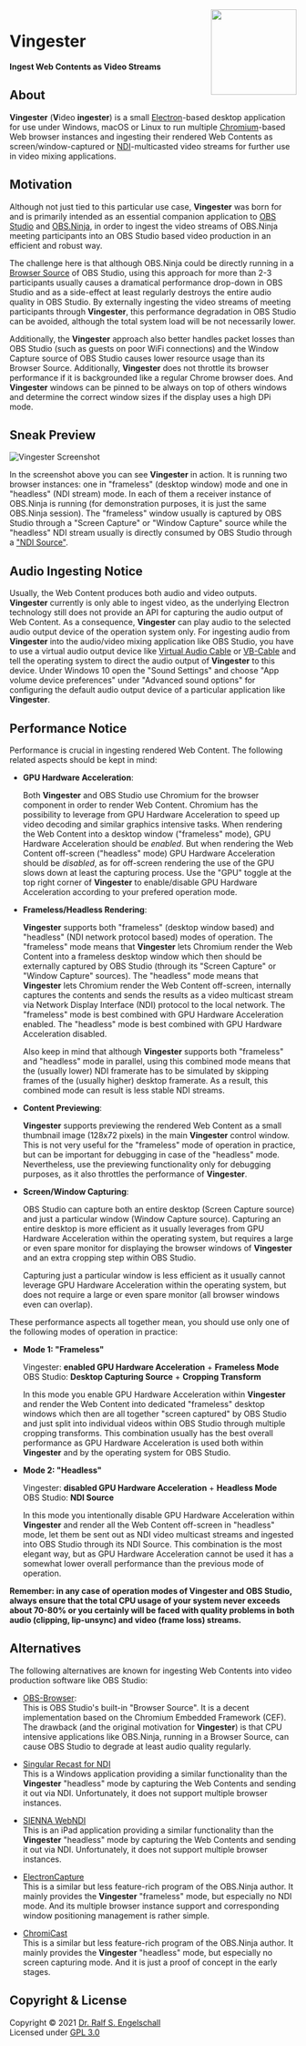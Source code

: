
<img src="https://raw.githubusercontent.com/rse/vingester/master/vingester-icon.png" width="150" align="right" alt=""/>

Vingester
=========

**Ingest Web Contents as Video Streams**

About
-----

**Vingester** (**V**ideo **ingester**) is a small
[Electron](https://www.electronjs.org/)-based desktop application
for use under Windows, macOS or Linux to run multiple
[Chromium](https://www.chromium.org/)-based Web browser instances and
ingesting their rendered Web Contents as screen/window-captured or
[NDI](https://www.ndi.tv/)-multicasted video streams for further use in
video mixing applications.

Motivation
----------

Although not just tied to this particular use case, **Vingester** was born for
and is primarily intended as an essential companion application to [OBS
Studio](https://obsproject.com/) and [OBS.Ninja](https://obs.ninja/),
in order to ingest the video streams of OBS.Ninja meeting participants
into an OBS Studio based video production in an efficient and robust way.

The challenge here is that although OBS.Ninja could be directly running
in a [Browser Source](https://github.com/obsproject/obs-browser) of
OBS Studio, using this approach for more than 2-3 participants usually causes a
dramatical performance drop-down in OBS Studio and as a side-effect
at least regularly destroys the entire audio quality in OBS Studio.
By externally ingesting the video streams of meeting participants
through **Vingester**, this performance degradation in OBS Studio can be
avoided, although the total system load will be not necessarily lower.

Additionally, the **Vingester** approach also better handles packet
losses than OBS Studio (such as guests on poor WiFi connections) and the
Window Capture source of OBS Studio causes lower resource usage than
its Browser Source. Additionally, **Vingester** does not throttle its
browser performance if it is backgrounded like a regular Chrome browser
does. And **Vingester** windows can be pinned to be always on top of
others windows and determine the correct window sizes if the display
uses a high DPi mode.

Sneak Preview
-------------

![Vingester Screenshot](vingester-screenshot.png)

In the screenshot above you can see **Vingester** in action. It is
running two browser instances: one in "frameless" (desktop window) mode
and one in "headless" (NDI stream) mode. In each of them a receiver
instance of OBS.Ninja is running (for demonstration purposes, it is just the
same OBS.Ninja session). The "frameless" window usually is
captured by OBS Studio through a "Screen Capture" or "Window Capture"
source while the "headless" NDI stream usually is directly consumed by
OBS Studio through a ["NDI Source"](https://github.com/Palakis/obs-ndi).

Audio Ingesting Notice
----------------------

Usually, the Web Content produces both audio and video outputs. **Vingester**
currently is only able to ingest video, as the underlying Electron
technology still does not provide an API for capturing the audio output
of Web Content. As a consequence, **Vingester** can play audio
to the selected audio output device of the operation system
only. For ingesting audio from **Vingester** into the audio/video mixing
application like OBS Studio, you have to use a virtual audio output device
like [Virtual Audio Cable](https://vac.muzychenko.net/en/) or
[VB-Cable](https://vb-audio.com/Cable/) and tell the operating system to
direct the audio output of **Vingester** to this device. Under Windows 10
open the "Sound Settings" and choose "App volume device preferences"
under "Advanced sound options" for configuring the default audio output device of
a particular application like **Vingester**.

Performance Notice
------------------

Performance is crucial in ingesting rendered Web Content. The following
related aspects should be kept in mind:

- **GPU Hardware Acceleration**:

  Both **Vingester** and OBS Studio use Chromium for the browser
  component in order to render Web Content. Chromium has the possibility
  to leverage from GPU Hardware Acceleration to speed up video decoding
  and similar graphics intensive tasks. When rendering the Web Content
  into a desktop window ("frameless" mode), GPU Hardware Acceleration
  should be *enabled*. But when rendering the Web Content off-screen
  ("headless" mode) GPU Hardware Acceleration should be *disabled*, as
  for off-screen rendering the use of the GPU slows down at least the
  capturing process. Use the "GPU" toggle at the top right corner of
  **Vingester** to enable/disable GPU Hardware Acceleration according to
  your prefered operation mode.

- **Frameless/Headless Rendering**:

  **Vingester** supports both "frameless" (desktop window based) and
  "headless" (NDI network protocol based) modes of operation. The
  "frameless" mode means that **Vingester** lets Chromium render the Web
  Content into a frameless desktop window which then should be externally captured
  by OBS Studio (through its "Screen Capture" or "Window Capture"
  sources). The "headless" mode means that **Vingester** lets Chromium
  render the Web Content off-screen, internally captures the contents
  and sends the results as a video multicast stream via Network Display Interface
  (NDI) protocol to the local network. The "frameless" mode is best
  combined with GPU Hardware Acceleration enabled. The "headless" mode
  is best combined with GPU Hardware Acceleration disabled.

  Also keep in mind that although **Vingester**
  supports both "frameless" and "headless" mode in parallel, using
  this combined mode means that the (usually lower) NDI framerate has
  to be simulated by skipping frames of the (usually higher) desktop
  framerate. As a result, this combined mode can result is less stable
  NDI streams.

- **Content Previewing**:

  **Vingester** supports previewing the rendered Web Content as a small
  thumbnail image (128x72 pixels) in the main **Vingester** control
  window. This is not very useful for the "frameless" mode of operation
  in practice, but can be important for debugging in case of the
  "headless" mode. Nevertheless, use the previewing functionality only
  for debugging purposes, as it also throttles the performance of
  **Vingester**.

- **Screen/Window Capturing**:

  OBS Studio can capture both an entire desktop (Screen Capture source)
  and just a particular window (Window Capture source). Capturing an
  entire desktop is more efficient as it usually leverages from GPU
  Hardware Acceleration within the operating system, but requires a
  large or even spare monitor for displaying the browser windows of
  **Vingester** and an extra cropping step within OBS Studio.

  Capturing just a particular window is less efficient as it usually
  cannot leverage GPU Hardware Acceleration within the operating system,
  but does not require a large or even spare monitor (all browser
  windows even can overlap).

These performance aspects all together mean, you should use only one of
the following modes of operation in practice:

- **Mode 1: "Frameless"**

  Vingester: **enabled GPU Hardware Acceleration** + **Frameless Mode**<br/>
  OBS Studio: **Desktop Capturing Source** + **Cropping Transform**

  In this mode you enable GPU Hardware Acceleration within **Vingester**
  and render the Web Content into dedicated "frameless" desktop
  windows which then are all together "screen captured" by OBS Studio
  and just split into individual videos within OBS Studio through
  multiple cropping transforms. This combination usually has the best
  overall performance as GPU Hardware Acceleration is used both within
  **Vingester** and by the operating system for OBS Studio.

- **Mode 2: "Headless"**

  Vingester: **disabled GPU Hardware Acceleration** + **Headless Mode**<br/>
  OBS Studio: **NDI Source**

  In this mode you intentionally disable GPU Hardware Acceleration
  within **Vingester** and render all the Web Content off-screen in
  "headless" mode, let them be sent out as NDI video multicast streams
  and ingested into OBS Studio through its NDI Source. This combination
  is the most elegant way, but as GPU Hardware Acceleration cannot be
  used it has a somewhat lower overall performance than the previous
  mode of operation.

<b>Remember: in any case of operation modes of **Vingester** and OBS
Studio, always ensure that the total CPU usage of your system never
exceeds about 70-80% or you certainly will be faced with quality
problems in both audio (clipping, lip-unsync) and video (frame loss)
streams.</b>

Alternatives
------------

The following alternatives are known for ingesting Web Contents into
video production software like OBS Studio:

- [OBS-Browser](https://github.com/obsproject/obs-browser):<br/>
  This is OBS Studio's built-in "Browser Source". It is a decent
  implementation based on the Chromium Embedded Framework (CEF). The
  drawback (and the original motivation for **Vingester**) is that CPU
  intensive applications like OBS.Ninja, running in a Browser Source,
  can cause OBS Studio to degrade at least audio quality regularly.

- [Singular Recast for NDI](https://www.singular.live/ndi)<br/>
  This is a Windows application providing a similar functionality than
  the **Vingester** "headless" mode by capturing the Web Contents and
  sending it out via NDI. Unfortunately, it does not support multiple
  browser instances.

- [SIENNA WebNDI](http://www.sienna-tv.com/ndi/webndi.html)<br/>
  This is an iPad application providing a similar functionality than
  the **Vingester** "headless" mode by capturing the Web Contents and
  sending it out via NDI. Unfortunately, it does not support multiple
  browser instances.

- [ElectronCapture](https://github.com/steveseguin/electroncapture)<br/>
  This is a similar but less feature-rich program of the OBS.Ninja
  author. It mainly provides the **Vingester** "frameless" mode, but
  especially no NDI mode. And its multiple browser instance support and
  corresponding window positioning management is rather simple.

- [ChromiCast](https://github.com/steveseguin/chomicast)<br/>
  This is a similar but less feature-rich program of the OBS.Ninja
  author. It mainly provides the **Vingester** "headless" mode, but
  especially no screen capturing mode. And it is just a proof of concept
  in the early stages.

Copyright & License
-------------------

Copyright &copy; 2021 [Dr. Ralf S. Engelschall](mailto:rse@engelschall.com)<br/>
Licensed under [GPL 3.0](https://spdx.org/licenses/GPL-3.0-only)

